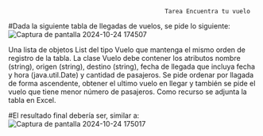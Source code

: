                                                Tarea Encuentra tu vuelo
#Dada la siguiente tabla de llegadas de vuelos, se pide lo siguiente:![Captura de pantalla 2024-10-24 174507](https://github.com/user-attachments/assets/c8086efe-2182-42aa-a2be-d0a074e58350)

Una lista de objetos List del tipo Vuelo que mantenga el mismo orden de registro de la tabla.
La clase Vuelo debe contener los atributos nombre (string), origen (string), destino (string), fecha de llegada que incluya fecha y hora (java.util.Date) y cantidad de pasajeros.
Se pide ordenar por llagada de forma ascendente, obtener el ultimo vuelo en llegar y también se pide el vuelo que tiene menor número de pasajeros.
Como recurso se adjunta la tabla en Excel.

#El resultado final debería ser, similar a:
![Captura de pantalla 2024-10-24 175017](https://github.com/user-attachments/assets/31186bb9-47f5-49fe-a5f3-5da7e5b3278d)



